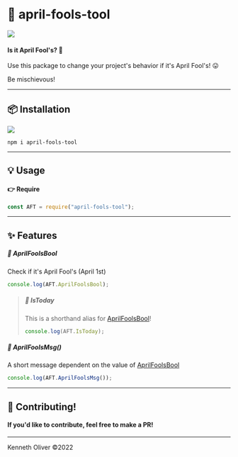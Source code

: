 # :date: april-fools-tool

<a href="https://www.npmjs.com/package/@kennyoliver/april-fools-tool">
    <img src="https://img.shields.io/badge/april%20fools%20tool-CB3837?style=for-the-badge&logo=npm&labelColor=black&logoColor=CB3837" />
</a>

#### Is it April Fool's? :thinking:

Use this package to change your project's behavior if it's April Fool's! :stuck_out_tongue:

Be mischievous!

---

## :package: Installation
<a href="https://www.npmjs.com/package/@kennyoliver/april-fools-tool">
    <img src="https://img.shields.io/npm/dt/@kennyoliver/april-fools-tool.svg?label=april%2Dfools%2Dtool&&logoWidth=20&style=for-the-badge&labelColor=black&color=CB3837&&logo=npm" />
</a>

<br />

```
npm i april-fools-tool
```

---

## :bulb: Usage

#### :point_right: Require

```ts
const AFT = require("april-fools-tool");
```

---

## :sparkles: Features

##### :date: AprilFoolsBool

Check if it's April Fool's (April 1st)

```ts
console.log(AFT.AprilFoolsBool);
```

> ##### :date: IsToday
> 
> This is a shorthand alias for [AprilFoolsBool](#date-aprilfoolsbool)!
> 
> ```ts
> console.log(AFT.IsToday);
> ```

##### :memo: AprilFoolsMsg()

A short message dependent on the value of [AprilFoolsBool](#date-aprilfoolsbool)

```ts
console.log(AFT.AprilFoolsMsg());
```

---

## :handshake: Contributing!

#### If you'd like to contribute, feel free to make a PR!

---

Kenneth Oliver ©2022
